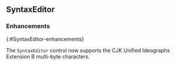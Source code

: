 ## SyntaxEditor

### Enhancements
{:#SyntaxEditor-enhancements}

The `SyntaxEditor` control now supports the CJK Unified Ideographs Extension B multi-byte characters.